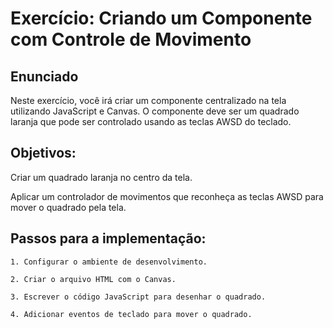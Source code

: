 # Exercício: Criando um Componente com Controle de Movimento

## Enunciado
Neste exercício, você irá criar um componente centralizado na tela utilizando JavaScript e Canvas. O componente deve ser um quadrado laranja que pode ser controlado usando as teclas AWSD do teclado.

## Objetivos:
Criar um quadrado laranja no centro da tela.

Aplicar um controlador de movimentos que reconheça as teclas AWSD para mover o quadrado pela tela.

## Passos para a implementação:
    1. Configurar o ambiente de desenvolvimento.

    2. Criar o arquivo HTML com o Canvas.

    3. Escrever o código JavaScript para desenhar o quadrado.

    4. Adicionar eventos de teclado para mover o quadrado.